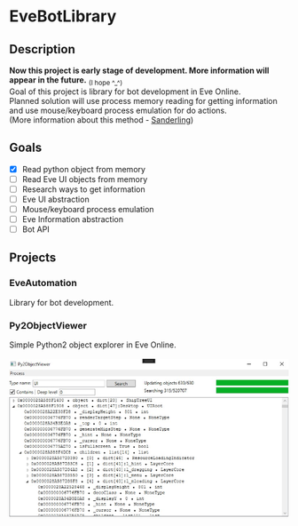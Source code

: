 # EveBotLibrary
## Description
<b>Now this project is early stage of development. More information will appear in the future.</b> <sub>(I hope ^_^)</sub> <br/> 
Goal of this project is library for bot development in Eve Online. <br/>
Planned solution will use process memory reading for getting information and use mouse/keyboard process emulation for do actions. <br/>
(More information about this method - [Sanderling](https://github.com/Arcitectus/Sanderling))

## Goals
- [x] Read python object from memory
- [ ] Read Eve UI objects from memory
- [ ] Research ways to get information
- [ ] Eve UI abstraction
- [ ] Mouse/keyboard process emulation
- [ ] Eve Information abstraction
- [ ] Bot API

## Projects

### EveAutomation
Library for bot development.

### Py2ObjectViewer
Simple Python2 object explorer in Eve Online. <br/><br/>
![Alt text](/resources/py2ObjectViewerExample.jpg?raw=true "Py2ObjectViewer Screenshot")
